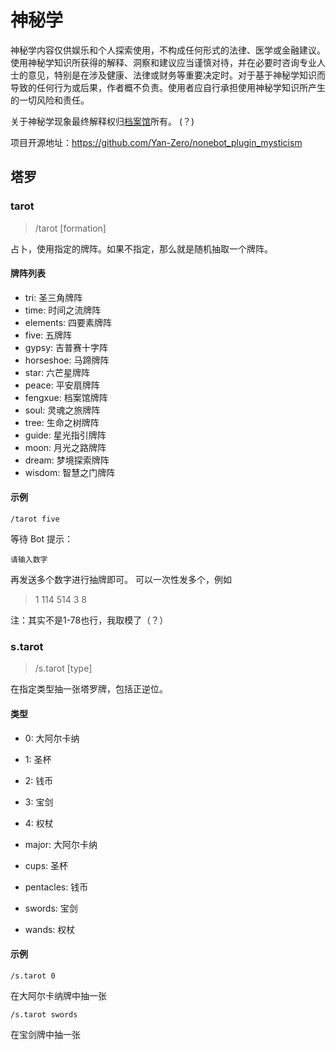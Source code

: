 # 神秘学

神秘学内容仅供娱乐和个人探索使用，不构成任何形式的法律、医学或金融建议。使用神秘学知识所获得的解释、洞察和建议应当谨慎对待，并在必要时咨询专业人士的意见，特别是在涉及健康、法律或财务等重要决定时。对于基于神秘学知识而导致的任何行为或后果，作者概不负责。使用者应自行承担使用神秘学知识所产生的一切风险和责任。

关于神秘学现象最终解释权归[档案馆](https://qm.qq.com/q/cUe58MaTtK)所有。
(？)

项目开源地址：https://github.com/Yan-Zero/nonebot_plugin_mysticism

## 塔罗

### tarot

> /tarot [formation]

占卜，使用指定的牌阵。如果不指定，那么就是随机抽取一个牌阵。

#### 牌阵列表

- tri: 圣三角牌阵
- time: 时间之流牌阵
- elements: 四要素牌阵
- five: 五牌阵
- gypsy: 吉普赛十字阵
- horseshoe: 马蹄牌阵
- star: 六芒星牌阵
- peace: 平安扇牌阵
- fengxue: 档案馆牌阵
- soul: 灵魂之旅牌阵
- tree: 生命之树牌阵
- guide: 星光指引牌阵
- moon: 月光之路牌阵
- dream: 梦境探索牌阵
- wisdom: 智慧之门牌阵

#### 示例
```
/tarot five
```

等待 Bot 提示：
```
请输入数字
```

再发送多个数字进行抽牌即可。
可以一次性发多个，例如
> 1 114 514 3 8

注：其实不是1-78也行，我取模了（？）

### s.tarot

> /s.tarot [type]

在指定类型抽一张塔罗牌，包括正逆位。

#### 类型

- 0: 大阿尔卡纳
- 1: 圣杯
- 2: 钱币
- 3: 宝剑
- 4: 权杖

- major: 大阿尔卡纳
- cups: 圣杯
- pentacles: 钱币
- swords: 宝剑
- wands: 权杖

#### 示例
```
/s.tarot 0
```
在大阿尔卡纳牌中抽一张

```
/s.tarot swords
```
在宝剑牌中抽一张